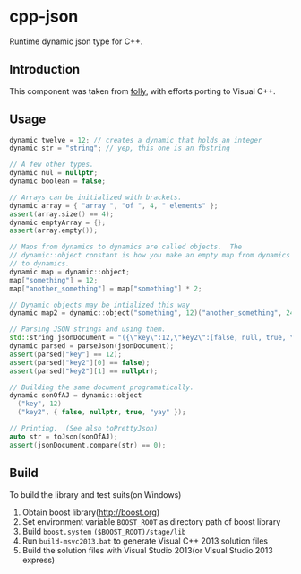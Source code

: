 # cpp-json


Runtime dynamic json type for C++.


## Introduction

This component was taken from [folly](https://github.com/facebook/folly/blob/master/folly/dynamic.h), 
with efforts porting to Visual C++.


## Usage

``` Cpp
dynamic twelve = 12; // creates a dynamic that holds an integer
dynamic str = "string"; // yep, this one is an fbstring

// A few other types.
dynamic nul = nullptr;
dynamic boolean = false;

// Arrays can be initialized with brackets.
dynamic array = { "array ", "of ", 4, " elements" };
assert(array.size() == 4);
dynamic emptyArray = {};
assert(array.empty());

// Maps from dynamics to dynamics are called objects.  The
// dynamic::object constant is how you make an empty map from dynamics
// to dynamics.
dynamic map = dynamic::object;
map["something"] = 12;
map["another_something"] = map["something"] * 2;

// Dynamic objects may be intialized this way
dynamic map2 = dynamic::object("something", 12)("another_something", 24);

// Parsing JSON strings and using them.
std::string jsonDocument = "({\"key\":12,\"key2\":[false, null, true, \"yay\"]})";
dynamic parsed = parseJson(jsonDocument);
assert(parsed["key"] == 12);
assert(parsed["key2"][0] == false);
assert(parsed["key2"][1] == nullptr);

// Building the same document programatically.
dynamic sonOfAJ = dynamic::object
  ("key", 12)
  ("key2", { false, nullptr, true, "yay" });

// Printing.  (See also toPrettyJson)
auto str = toJson(sonOfAJ);
assert(jsonDocument.compare(str) == 0);    
```

## Build

To build the library and test suits(on Windows)

1. Obtain boost library(http://boost.org) 
2. Set environment variable `BOOST_ROOT` as directory path of boost library
3. Build `boost.system` `($BOOST_ROOT)/stage/lib`
4. Run `build-msvc2013.bat` to generate Visual C++ 2013 solution files
5. Build the solution files with Visual Studio 2013(or Visual Studio 2013 express)

